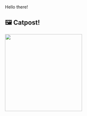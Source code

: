 Hello there!



## 🖼️ Catpost!

<sub>
    <img src="https://cdn2.thecatapi.com/images/4s9.jpg" height="256">
</sub>

